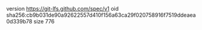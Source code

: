 version https://git-lfs.github.com/spec/v1
oid sha256:cb9b031de90a92622557d410f156a63ca29f020758916f7519ddeaea0d339b78
size 776
